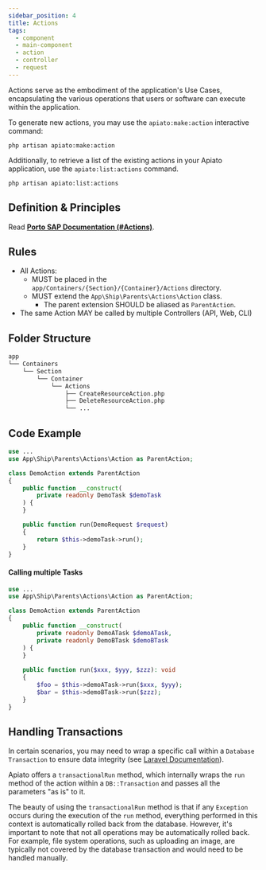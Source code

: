 ```yaml
---
sidebar_position: 4
title: Actions
tags:
  - component
  - main-component
  - action
  - controller
  - request
---
```


Actions serve as the embodiment of the application's Use Cases,
encapsulating the various operations that users or software can execute within the application.

To generate new actions, you may use the `apiato:make:action` interactive command:

```shell
php artisan apiato:make:action
```

Additionally, to retrieve a list of the existing actions in your Apiato application,
use the `apiato:list:actions` command.

```shell
php artisan apiato:list:actions
```

## Definition & Principles

Read [**Porto SAP Documentation (#Actions)**](https://github.com/Mahmoudz/Porto#definitions--principles).

## Rules

- All Actions:
  - MUST be placed in the `app/Containers/{Section}/{Container}/Actions` directory.
  - MUST extend the `App\Ship\Parents\Actions\Action` class.
    - The parent extension SHOULD be aliased as `ParentAction`.
- The same Action MAY be called by multiple Controllers (API, Web, CLI)

## Folder Structure

```markdown
app
└── Containers
    └── Section
        └── Container
            └── Actions
                ├── CreateResourceAction.php
                ├── DeleteResourceAction.php
                └── ...
```

## Code Example

```php
use ...
use App\Ship\Parents\Actions\Action as ParentAction;

class DemoAction extends ParentAction
{
    public function __construct(
        private readonly DemoTask $demoTask
    ) {
    }

    public function run(DemoRequest $request)
    {
        return $this->demoTask->run();
    }
}
```

#### Calling multiple Tasks

```php
use ...
use App\Ship\Parents\Actions\Action as ParentAction;

class DemoAction extends ParentAction
{
    public function __construct(
        private readonly DemoATask $demoATask,
        private readonly DemoBTask $demoBTask
    ) {
    }
    
    public function run($xxx, $yyy, $zzz): void
    {
        $foo = $this->demoATask->run($xxx, $yyy);
        $bar = $this->demoBTask->run($zzz);
    }
}
```

## Handling Transactions

In certain scenarios, you may need to wrap a specific call within a `Database Transaction` to ensure data integrity
(see [Laravel Documentation](https://laravel.com/docs/master/database#database-transactions)).

Apiato offers a `transactionalRun` method,
which internally wraps the `run` method of the action within a `DB::Transaction` and passes all the parameters "as is"
to it.

The beauty of using the `transactionalRun` method is
that if any `Exception` occurs during the execution of the `run` method,
everything performed in this context is automatically rolled back from the database.
However, it's important to note that not all operations may be automatically rolled back.
For example, file system operations,
such as uploading an image, are typically not covered by the database transaction and would need to be handled manually.
